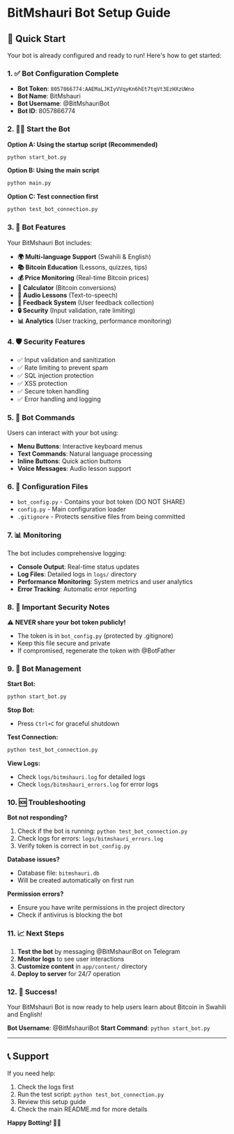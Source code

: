 # BitMshauri Bot Setup Guide

## 🚀 Quick Start

Your bot is already configured and ready to run! Here's how to get started:

### 1. ✅ Bot Configuration Complete
- **Bot Token**: `8057866774:AAEMaLJKIyVVqyKn6hEt7tqVt3EzHXzUWno`
- **Bot Name**: BitMshauri
- **Bot Username**: @BitMshauriBot
- **Bot ID**: 8057866774

### 2. 🏃‍♂️ Start the Bot

**Option A: Using the startup script (Recommended)**
```bash
python start_bot.py
```

**Option B: Using the main script**
```bash
python main.py
```

**Option C: Test connection first**
```bash
python test_bot_connection.py
```

### 3. 🎯 Bot Features

Your BitMshauri Bot includes:

- **🌍 Multi-language Support** (Swahili & English)
- **📚 Bitcoin Education** (Lessons, quizzes, tips)
- **💰 Price Monitoring** (Real-time Bitcoin prices)
- **🧮 Calculator** (Bitcoin conversions)
- **🎵 Audio Lessons** (Text-to-speech)
- **📝 Feedback System** (User feedback collection)
- **🔒 Security** (Input validation, rate limiting)
- **📊 Analytics** (User tracking, performance monitoring)

### 4. 🛡️ Security Features

- ✅ Input validation and sanitization
- ✅ Rate limiting to prevent spam
- ✅ SQL injection protection
- ✅ XSS protection
- ✅ Secure token handling
- ✅ Error handling and logging

### 5. 📱 Bot Commands

Users can interact with your bot using:

- **Menu Buttons**: Interactive keyboard menus
- **Text Commands**: Natural language processing
- **Inline Buttons**: Quick action buttons
- **Voice Messages**: Audio lesson support

### 6. 🔧 Configuration Files

- `bot_config.py` - Contains your bot token (DO NOT SHARE)
- `config.py` - Main configuration loader
- `.gitignore` - Protects sensitive files from being committed

### 7. 📊 Monitoring

The bot includes comprehensive logging:
- **Console Output**: Real-time status updates
- **Log Files**: Detailed logs in `logs/` directory
- **Performance Monitoring**: System metrics and user analytics
- **Error Tracking**: Automatic error reporting

### 8. 🚨 Important Security Notes

⚠️ **NEVER share your bot token publicly!**
- The token is in `bot_config.py` (protected by .gitignore)
- Keep this file secure and private
- If compromised, regenerate the token with @BotFather

### 9. 🔄 Bot Management

**Start Bot:**
```bash
python start_bot.py
```

**Stop Bot:**
- Press `Ctrl+C` for graceful shutdown

**Test Connection:**
```bash
python test_bot_connection.py
```

**View Logs:**
- Check `logs/bitmshauri.log` for detailed logs
- Check `logs/bitmshauri_errors.log` for error logs

### 10. 🆘 Troubleshooting

**Bot not responding?**
1. Check if the bot is running: `python test_bot_connection.py`
2. Check logs for errors: `logs/bitmshauri_errors.log`
3. Verify token is correct in `bot_config.py`

**Database issues?**
- Database file: `bitmshauri.db`
- Will be created automatically on first run

**Permission errors?**
- Ensure you have write permissions in the project directory
- Check if antivirus is blocking the bot

### 11. 📈 Next Steps

1. **Test the bot** by messaging @BitMshauriBot on Telegram
2. **Monitor logs** to see user interactions
3. **Customize content** in `app/content/` directory
4. **Deploy to server** for 24/7 operation

### 12. 🎉 Success!

Your BitMshauri Bot is now ready to help users learn about Bitcoin in Swahili and English!

**Bot Username**: @BitMshauriBot
**Start Command**: `python start_bot.py`

---

## 📞 Support

If you need help:
1. Check the logs first
2. Run the test script: `python test_bot_connection.py`
3. Review this setup guide
4. Check the main README.md for more details

**Happy Botting! 🤖✨**
